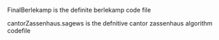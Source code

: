 FinalBerlekamp is the definite berlekamp code file

cantorZassenhaus.sagews is the defnitive cantor zassenhaus algorithm codefile
